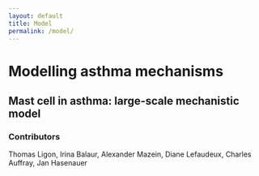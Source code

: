 ```yaml
---
layout: default
title: Model
permalink: /model/
---
```


# Modelling asthma mechanisms

## Mast cell in asthma: large-scale mechanistic model

### Contributors

Thomas Ligon, Irina Balaur, Alexander Mazein, Diane Lefaudeux, Charles Auffray, Jan Hasenauer



